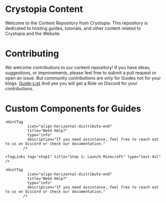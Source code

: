 # Crystopia Content

Welcome to the Content Repository from Crystopia.
This repository is dedicated to hosting guides, tutorials, and other content related to Crystopia and the Website.

# Contributing

We welcome contributions to our content repository! If you have ideas, suggestions, or improvements, please feel free to submit a pull request or open an issue.
But community contributions are only for Guides not for your blogs. [Guide-List](./website/guide/guidelist.json)
And yes you will get a Role on Discord for your contributions.

# Custom Components for Guides

```tsx
<HintTag
          icon="align-horizontal-distribute-end"
          title="Need Help?"
          type="info"
          description="If you need assistance, feel free to reach out to us on Discord or check our documentation."
        />
```

```tsx
<TagLinks tag="step1" title="Step 1: Launch Minecraft" type="text-4xl" />
```

```tsx
<HintTag
          icon="align-horizontal-distribute-end"
          title="Need Help?"
          type="info"
          description="If you need assistance, feel free to reach out to us on Discord or check our documentation."
        />
```
